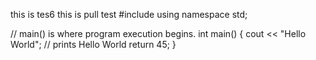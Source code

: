 this is tes6
this is pull test
#include <iostream>
using namespace std;

// main() is where program execution begins.
int main() {
   cout << "Hello World"; // prints Hello World
   return 45;
}
